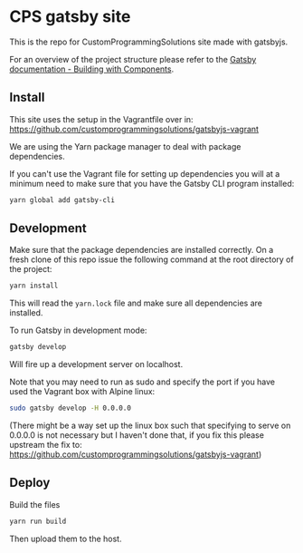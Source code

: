 # CPS gatsby site
This is the repo for CustomProgrammingSolutions site made with gatsbyjs.

For an overview of the project structure please refer to the [Gatsby documentation - Building with Components](https://www.gatsbyjs.org/docs/building-with-components/).

## Install

This site uses the setup in the Vagrantfile over in:
https://github.com/customprogrammingsolutions/gatsbyjs-vagrant

We are using the Yarn package manager to deal with package dependencies.

If you can't use the Vagrant file for setting up dependencies you will
at a minimum need to make sure that you have the Gatsby CLI program installed:
```sh
yarn global add gatsby-cli
```

## Development

Make sure that the package dependencies are installed correctly.
On a fresh clone of this repo issue the following command at the
root directory of the project:

```sh
yarn install
```
This will read the `yarn.lock` file and make sure all dependencies are installed.

To run Gatsby in development mode:

```sh
gatsby develop
```
Will fire up a development server on localhost.

Note that you may need to run as sudo and specify the port if you have used the Vagrant box with Alpine linux:

```sh
sudo gatsby develop -H 0.0.0.0
```
(There might be a way set up the linux box such that specifying to serve on 0.0.0.0
is not necessary but I haven't done that, if you fix this please upstream the fix to:
https://github.com/customprogrammingsolutions/gatsbyjs-vagrant)


## Deploy

Build the files
```sh
yarn run build
```

Then upload them to the host.
